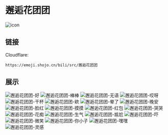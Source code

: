 # 邂逅花团团
![icon](https://emoji.shojo.cn/bili/src/邂逅花团团/icon.png)
## 链接
Cloudflare:
```
https://emoji.shojo.cn/bili/src/邂逅花团团
```
## 展示
![邂逅花团团-好](https://emoji.shojo.cn/bili/src/邂逅花团团/邂逅花团团-好.png)
![邂逅花团团-棒棒](https://emoji.shojo.cn/bili/src/邂逅花团团/邂逅花团团-棒棒.png)
![邂逅花团团-无语](https://emoji.shojo.cn/bili/src/邂逅花团团/邂逅花团团-无语.png)
![邂逅花团团-哎呀](https://emoji.shojo.cn/bili/src/邂逅花团团/邂逅花团团-哎呀.png)
![邂逅花团团-干杯](https://emoji.shojo.cn/bili/src/邂逅花团团/邂逅花团团-干杯.png)
![邂逅花团团-欸](https://emoji.shojo.cn/bili/src/邂逅花团团/邂逅花团团-欸.png)
![邂逅花团团-晕了](https://emoji.shojo.cn/bili/src/邂逅花团团/邂逅花团团-晕了.png)
![邂逅花团团-晚安](https://emoji.shojo.cn/bili/src/邂逅花团团/邂逅花团团-晚安.png)
![邂逅花团团-脸红](https://emoji.shojo.cn/bili/src/邂逅花团团/邂逅花团团-脸红.png)
![邂逅花团团-摸摸](https://emoji.shojo.cn/bili/src/邂逅花团团/邂逅花团团-摸摸.png)
![邂逅花团团-红包](https://emoji.shojo.cn/bili/src/邂逅花团团/邂逅花团团-红包.png)
![邂逅花团团-哭哭](https://emoji.shojo.cn/bili/src/邂逅花团团/邂逅花团团-哭哭.png)
![邂逅花团团-花痴](https://emoji.shojo.cn/bili/src/邂逅花团团/邂逅花团团-花痴.png)
![邂逅花团团-生气](https://emoji.shojo.cn/bili/src/邂逅花团团/邂逅花团团-生气.png)
![邂逅花团团-尴尬](https://emoji.shojo.cn/bili/src/邂逅花团团/邂逅花团团-尴尬.png)
![邂逅花团团-吓](https://emoji.shojo.cn/bili/src/邂逅花团团/邂逅花团团-吓.png)
![邂逅花团团-微笑](https://emoji.shojo.cn/bili/src/邂逅花团团/邂逅花团团-微笑.png)
![邂逅花团团-你小子](https://emoji.shojo.cn/bili/src/邂逅花团团/邂逅花团团-你小子.png)
![邂逅花团团-嘿嘿](https://emoji.shojo.cn/bili/src/邂逅花团团/邂逅花团团-嘿嘿.png)
![邂逅花团团-灵感](https://emoji.shojo.cn/bili/src/邂逅花团团/邂逅花团团-灵感.png)
